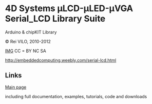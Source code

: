 
# 4D Systems μLCD-μLED-μVGA Serial_LCD Library Suite
Arduino & chipKIT Library

© Rei VILO, 2010-2012

[IMG](http://i.creativecommons.org/l/by-nc-sa/3.0/nl/88x31.png) CC = BY NC SA

http://embeddedcomputing.weebly.com/serial-lcd.html

## Links

[Main page](http://embeddedcomputing.weebly.com/serial-lcd.html)

including full documentation, examples, tutorials, code and downloads

